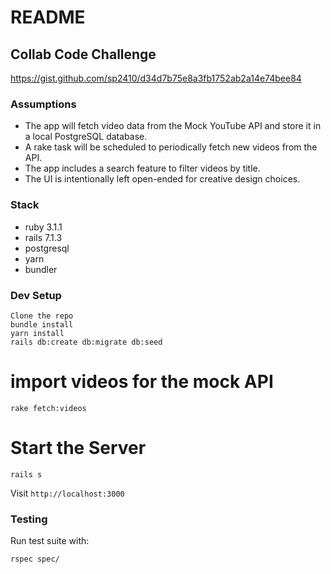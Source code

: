 # README

## Collab Code Challenge
https://gist.github.com/sp2410/d34d7b75e8a3fb1752ab2a14e74bee84

### Assumptions
- The app will fetch video data from the Mock YouTube API and store it in a local PostgreSQL database.
- A rake task will be scheduled to periodically fetch new videos from the API.
- The app includes a search feature to filter videos by title.
- The UI is intentionally left open-ended for creative design choices.
### Stack

* ruby 3.1.1
* rails 7.1.3
* postgresql
* yarn
* bundler

### Dev Setup

```
Clone the repo
bundle install
yarn install
rails db:create db:migrate db:seed
```
# import videos for the mock API
```
rake fetch:videos
```

# Start the Server
```
rails s
```

Visit `http://localhost:3000`

### Testing

Run test suite with:

```
rspec spec/
```
